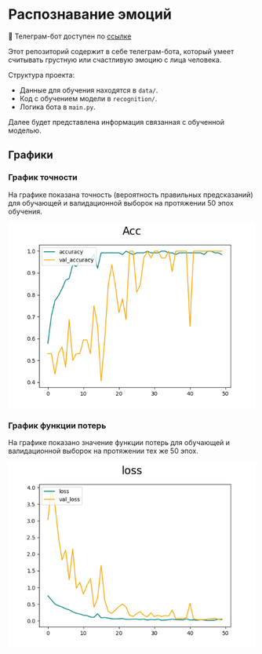 # Распознавание эмоций

:rocket: Телеграм-бот доступен по [ссылке](https://t.me/recognition_study_bot)

Этот репозиторий содержит в себе телеграм-бота, который умеет считывать грустную или счастливую эмоцию с лица человека.

Структура проекта:
- Данные для обучения находятся в `data/`.
- Код с обучением модели в `recognition/`.
- Логика бота в `main.py`.

Далее будет представлена информация связанная с обученной моделью.

## Графики

### График точности

На графике показана точность (вероятность правильных предсказаний) для обучающей и валидационной выборок на протяжении 50 эпох обучения.

![График точности](/data/val_accuracy.png)

### График функции потерь

На графике показано значение функции потерь для обучающей и валидационной выборок на протяжении тех же 50 эпох.

![График функции потерь](/data/val_loss.png)
